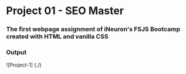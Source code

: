 # Project 01 - SEO Master

### The first webpage assignment of iNeuron's FSJS Bootcamp created with HTML and vanilla CSS

### Output

![Project-1] (./)
